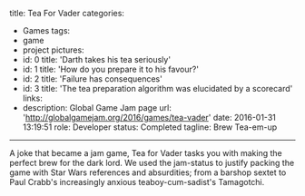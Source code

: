 title: Tea For Vader
categories:
  - Games
tags:
  - game
  - project
pictures:
  - id: 0
    title: 'Darth takes his tea seriously'
  - id: 1
    title: 'How do you prepare it to his favour?'
  - id: 2
    title: 'Failure has consequences'
  - id: 3
    title: 'The tea preparation algorithm was elucidated by a scorecard'
links:
  - description: Global Game Jam page
    url: 'http://globalgamejam.org/2016/games/tea-vader'
date: 2016-01-31 13:19:51
role: Developer
status: Completed
tagline: Brew Tea-em-up
---

A joke that became a jam game, Tea for Vader tasks you with making the perfect brew for the dark lord. We used the jam-status to justify packing the game with Star Wars references and absurdities; from a barshop sextet to Paul Crabb's increasingly anxious teaboy-cum-sadist's Tamagotchi.


